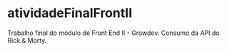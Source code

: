 # atividadeFinalFrontII
Trabalho final do módulo de Front End II - Growdev. Consumo da API do Rick &amp; Morty.
